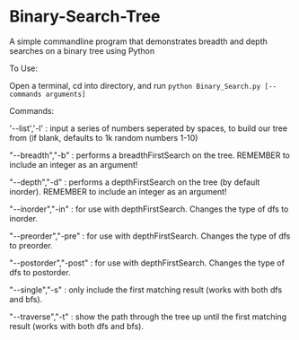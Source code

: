 # Binary-Search-Tree
A simple commandline program that demonstrates breadth and depth searches on a binary tree using Python

To Use:

Open a terminal, cd into directory, and run
`python Binary_Search.py [--commands arguments]`

Commands:

'--list','-l' : input a series of numbers seperated by spaces, to build our tree from (if blank, defaults to 1k random numbers 1-10)
		
"--breadth","-b" : performs a breadthFirstSearch on the tree. REMEMBER to include an integer as an argument!
		
"--depth","-d" :  performs a depthFirstSearch on the tree (by default inorder). REMEMBER to include an integer as an argument!

"--inorder","-in" : for use with depthFirstSearch. Changes the type of dfs to inorder.

"--preorder","-pre" : for use with depthFirstSearch. Changes the type of dfs to preorder.

"--postorder","-post" : for use with depthFirstSearch. Changes the type of dfs to postorder.
		
"--single","-s" : only include the first matching result (works with both dfs and bfs).

"--traverse","-t" : show the path through the tree up until the first matching result (works with both dfs and bfs).
